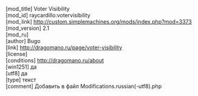 [mod_title] Voter Visibility  
[mod_id] raycardillo:votervisibility  
[mod_link] http://custom.simplemachines.org/mods/index.php?mod=3373  
[mod_version] 2.1  
[mod_ru]  
[author] Bugo  
[link] http://dragomano.ru/page/voter-visibility  
[license]  
[conditions] http://dragomano.ru/about  
[win1251] да  
[utf8] да  
[type] текст  
[comment] Добавить в файл Modifications.russian(-utf8).php
